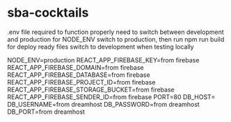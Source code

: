 # sba-cocktails

.env file required to function properly
need to switch between development and production for NODE_ENV
switch to production, then run npm run build for deploy ready files
switch to development when testing locally

NODE_ENV=production
REACT_APP_FIREBASE_KEY=from firebase
REACT_APP_FIREBASE_DOMAIN=from firebase
REACT_APP_FIREBASE_DATABASE=from firebase
REACT_APP_FIREBASE_PROJECT_ID=from firebase
REACT_APP_FIREBASE_STORAGE_BUCKET=from firebase
REACT_APP_FIREBASE_SENDER_ID=from firebase
PORT=80
DB_HOST=
DB_USERNAME=from dreamhost
DB_PASSWORD=from dreamhost
DB_PORT=from dreamhost

